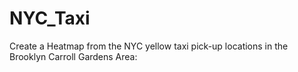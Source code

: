 # NYC_Taxi

Create a Heatmap from the NYC yellow taxi pick-up locations in the Brooklyn Carroll Gardens Area:

